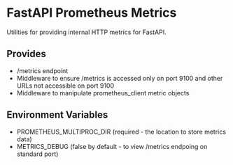 # FastAPI Prometheus Metrics

Utilities for providing internal HTTP metrics for FastAPI.

## Provides

* /metrics endpoint
* Middleware to ensure /metrics is accessed only on port 9100 and other URLs not accessible on port 9100
* Middleware to manipulate prometheus_client metric objects

## Environment Variables

* PROMETHEUS_MULTIPROC_DIR (required - the location to store metrics data)
* METRICS_DEBUG (false by default - to view /metrics endpoing on standard port)
